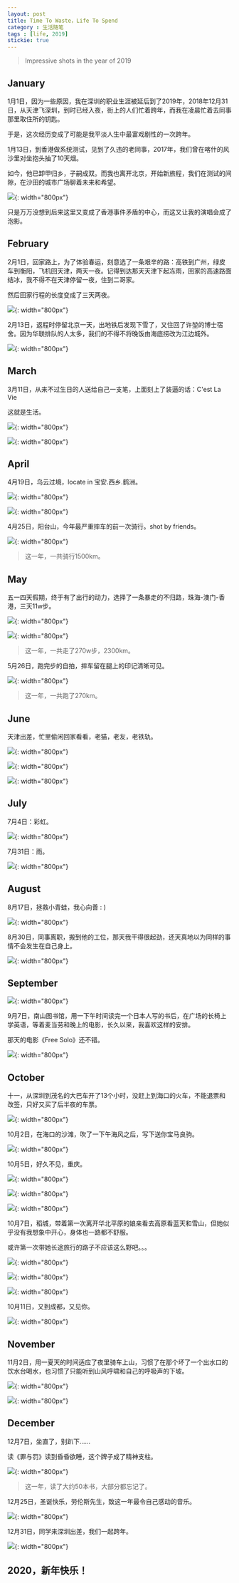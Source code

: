 ```yaml
---
layout: post
title: Time To Waste，Life To Spend
category : 生活随笔
tags : [life, 2019]
stickie: true
---
```


>Impressive shots in the year of 2019


## January

1月1日，因为一些原因，我在深圳的职业生涯被延后到了2019年，2018年12月31日，从天津飞深圳，到时已经入夜，街上的人们忙着跨年，而我在凌晨忙着去同事那里取住所的钥匙。

于是，这次经历变成了可能是我平淡人生中最富戏剧性的一次跨年。

1月13日，到香港做系统测试，见到了久违的老同事，2017年，我们曾在喀什的风沙里对坐抱头抽了10天烟。

如今，他已卸甲归乡，子嗣成双。而我也离开北京，开始新旅程，我们在测试的间隙，在沙田的城市广场聊着未来和希望。

![](   https://themeiwu.com/img/life/life201901.PNG){: width="800px"}

只是万万没想到后来这里又变成了香港事件矛盾的中心，而这又让我的演唱会成了泡影。

## February

2月1日，回家路上，为了体验春运，刻意选了一条艰辛的路：高铁到广州，绿皮车到衡阳，飞机回天津，两天一夜。记得到达那天天津下起冻雨，回家的高速路面结冰，我不得不在天津停留一夜，住到二哥家。

然后回家行程的长度变成了三天两夜。

![](   https://themeiwu.com/img/life/life201902.PNG){: width="800px"}

2月13日，返程时停留北京一天，出地铁后发现下雪了，又住回了许堃的博士宿舍。因为华联排队的人太多，我们的不得不将晚饭由海底捞改为江边城外。

![](   https://themeiwu.com/img/life/life201903.PNG){: width="800px"}

## March

3月11日，从来不过生日的人送给自己一支笔，上面刻上了装逼的话：C'est La Vie

这就是生活。

![](   https://themeiwu.com/img/life/201904.PNG){: width="800px"}

![](   https://themeiwu.com/img/life/201935.PNG){: width="800px"}

## April

4月19日，乌云过境，locate in 宝安.西乡.鹤洲。

![](   https://themeiwu.com/img/life/201907.PNG){: width="800px"}

![](   https://themeiwu.com/img/life/201908.PNG){: width="800px"}

4月25日，阳台山，今年最严重摔车的前一次骑行。shot by friends。

![](   https://themeiwu.com/img/life/201909.PNG){: width="800px"}

>这一年，一共骑行1500km。

## May

五一四天假期，终于有了出行的动力，选择了一条暴走的不归路，珠海-澳门-香港，三天11w步。

![](   https://themeiwu.com/img/life/201911.PNG){: width="800px"}

![](   https://themeiwu.com/img/life/201913.PNG){: width="800px"}

>这一年，一共走了270w步，2300km。

5月26日，跑完步的自拍，摔车留在腿上的印记清晰可见。

![](   https://themeiwu.com/img/life/201914.PNG){: width="800px"}

>这一年，一共跑了270km。

## June

天津出差，忙里偷闲回家看看，老猫，老友，老铁轨。

![](   https://themeiwu.com/img/life/201916.PNG){: width="800px"}

![](   https://themeiwu.com/img/life/20190000.PNG){: width="800px"}

![](   https://themeiwu.com/img/life/201917.PNG){: width="800px"}

## July

7月4日：彩虹。

![](   https://themeiwu.com/img/life/201918.PNG){: width="800px"}

7月31日：雨。

![](   https://themeiwu.com/img/life/201920.PNG){: width="800px"}

## August

8月17日，拯救小青蛙，我心向善 : )

![](   https://themeiwu.com/img/life/201921.PNG){: width="800px"}

8月30日，同事离职，搬到他的工位，那天我干得很起劲，还天真地以为同样的事情不会发生在自己身上。

![](   https://themeiwu.com/img/life/201922.PNG){: width="800px"}

## September

![](   https://themeiwu.com/img/life/201910.PNG){: width="800px"}

9月7日，南山图书馆，用一下午时间读完一个日本人写的书后，在广场的长椅上学英语，等着麦当劳和晚上的电影，长久以来，我喜欢这样的安排。

那天的电影《Free Solo》还不错。

![](   https://themeiwu.com/img/life/20190004.PNG){: width="800px"}

## October

十一，从深圳到茂名的大巴车开了13个小时，没赶上到海口的火车，不能退票和改签，只好又买了后半夜的车票。

![](   https://themeiwu.com/img/life/201923.PNG){: width="800px"}

10月2日，在海口的沙滩，吹了一下午海风之后，写下送你宝马良驹。

![](   https://themeiwu.com/img/life/201925.PNG){: width="800px"}

10月5日，好久不见，重庆。

![](   https://themeiwu.com/img/life/20190001.jpg){: width="800px"}

![](   https://themeiwu.com/img/life/201926.PNG){: width="800px"}

![](   https://themeiwu.com/img/life/201927.PNG){: width="800px"}

10月7日，稻城，带着第一次离开华北平原的娘亲看去高原看蓝天和雪山，但她似乎没有我想象中开心，身体也一路都不舒服。

或许第一次带她长途旅行的路子不应该这么野吧。。。

![](   https://themeiwu.com/img/life/201929.PNG){: width="800px"}

![](   https://themeiwu.com/img/life/201930.PNG){: width="800px"}

![](   https://themeiwu.com/img/life/201931.PNG){: width="800px"}

10月11日，又到成都，又见你。

![](   https://themeiwu.com/img/life/201932.PNG){: width="800px"}

## November

11月2日，用一夏天的时间适应了夜里骑车上山，习惯了在那个坏了一个出水口的饮水台喝水，也习惯了只能听到山风呼啸和自己的呼吸声的下坡。

![](   https://themeiwu.com/img/life/201933.PNG){: width="800px"}

![](   https://themeiwu.com/img/life/201934.PNG){: width="800px"}

## December

12月7日，坐直了，别趴下……

读《罪与罚》读到昏昏欲睡，这个牌子成了精神支柱。

![](   https://themeiwu.com/img/life/201937.PNG){: width="800px"}

>这一年，读了大约50本书，大部分都忘记了。

12月25日，圣诞快乐，劳伦斯先生，致这一年最令自己感动的音乐。

![](   https://themeiwu.com/img/life/201938.PNG){: width="800px"}

12月31日，同学来深圳出差，我们一起跨年。

![](   https://themeiwu.com/img/life/201921.PNG){: width="800px"}

## 2020，新年快乐！
